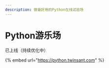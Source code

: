 ```yaml
---
description: 做最好用的Python在线试验场
---
```


# Python游乐场

已上线（持续优化中）

{% embed url="https://python.twinsant.com" %}
